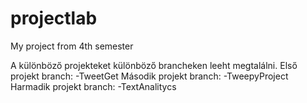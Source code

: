# projectlab
My project from 4th semester 

A különböző projekteket különböző brancheken leeht megtalálni.
Első projekt branch: -TweetGet
Második projekt branch: -TweepyProject
Harmadik projekt branch: -TextAnalitycs
